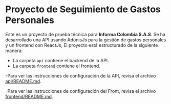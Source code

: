 # Proyecto de Seguimiento de Gastos Personales

Este es un proyecto de prueba técnica para **Informa Colombia S.A.S**. Se ha desarrollado una API usando AdonisJs para la gestión de gastos personales y un frontend con ReactJs, El proyecto está estructurado de la siguiente manera:

- La carpeta `api` contiene el backend de la API.
- La carpeta `frontend` contiene el frontend.

-Para ver las instrucciones de configuración de la API, revisa el archivo [api/README.md](api/README.md).

-Para ver las instrucciones de configuración del Front, revisa el archivo [frontend/README.md](frontend/README.md).